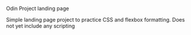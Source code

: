 Odin Project landing page

Simple landing page project to practice CSS and flexbox formatting.
Does not yet include any scripting
